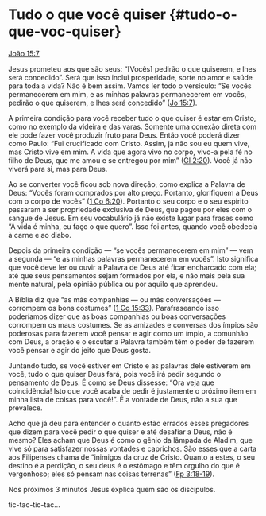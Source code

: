 # Tudo o que você quiser {#tudo-o-que-voc-quiser}

[João 15:7](http://bibliaonline.com.br/acf/jo/15/7)

Jesus prometeu aos que são seus: “[Vocês] pedirão o que quiserem, e lhes será concedido”. Será que isso inclui prosperidade, sorte no amor e saúde para toda a vida? Não é bem assim. Vamos ler todo o versículo: “Se vocês permanecerem em mim, e as minhas palavras permanecerem em vocês, pedirão o que quiserem, e lhes será concedido” ([Jo 15:7](http://bibliaonline.com.br/acf/jo/15/7)).

A primeira condição para você receber tudo o que quiser é estar em Cristo, como no exemplo da videira e das varas. Somente uma conexão direta com ele pode fazer você produzir fruto para Deus. Então você poderá dizer como Paulo: “Fui crucificado com Cristo. Assim, já não sou eu quem vive, mas Cristo vive em mim. A vida que agora vivo no corpo, vivo-a pela fé no filho de Deus, que me amou e se entregou por mim” ([Gl 2:20](http://bibliaonline.com.br/acf/gl/2/20)). Você já não viverá para si, mas para Deus.

Ao se converter você ficou sob nova direção, como explica a Palavra de Deus: “Vocês foram comprados por alto preço. Portanto, glorifiquem a Deus com o corpo de vocês” ([1 Co 6:20](http://bibliaonline.com.br/acf/1co/6/20)). Portanto o seu corpo e o seu espírito passaram a ser propriedade exclusiva de Deus, que pagou por eles com o sangue de Jesus. Em seu vocabulário já não existe lugar para frases como “A vida é minha, eu faço o que quero”. Isso foi antes, quando você obedecia à carne e ao diabo.

Depois da primeira condição — “se vocês permanecerem em mim” — vem a segunda — “e as minhas palavras permanecerem em vocês”. Isto significa que você deve ler ou ouvir a Palavra de Deus até ficar encharcado com ela; até que seus pensamentos sejam formados por ela, e não mais pela sua mente natural, pela opinião pública ou por aquilo que aprendeu.

A Bíblia diz que “as más companhias — ou más conversações — corrompem os bons costumes” ([1 Co 15:33](http://bibliaonline.com.br/acf/1co/15/33)). Parafraseando isso poderíamos dizer que as boas companhias ou boas conversações corrompem os maus costumes. Se as amizades e conversas dos ímpios são poderosas para fazerem você pensar e agir como um ímpio, a comunhão com Deus, a oração e o escutar a Palavra também têm o poder de fazerem você pensar e agir do jeito que Deus gosta.

Juntando tudo, se você estiver em Cristo e as palavras dele estiverem em você, tudo o que quiser Deus fará, pois você irá pedir segundo o pensamento de Deus. É como se Deus dissesse: “Ora veja que coincidência! Isto que você acaba de pedir é justamente o próximo item em minha lista de coisas para você!”. É a vontade de Deus, não a sua que prevalece.

Acho que já deu para entender o quanto estão errados esses pregadores que dizem para você pedir o que quiser e até desafiar a Deus, não é mesmo? Eles acham que Deus é como o gênio da lâmpada de Aladim, que vive só para satisfazer nossas vontades e caprichos. São esses que a carta aos Filipenses chama de “inimigos da cruz de Cristo. Quanto a estes, o seu destino é a perdição, o seu deus é o estômago e têm orgulho do que é vergonhoso; eles só pensam nas coisas terrenas” ([Fp 3:18-19](http://bibliaonline.com.br/acf/fp/3/18-19)).

Nos próximos 3 minutos Jesus explica quem são os discípulos.

tic-tac-tic-tac...